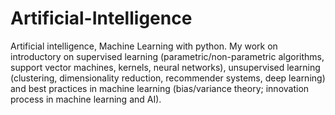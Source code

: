 # Artificial-Intelligence
Artificial intelligence, Machine Learning with python.
My work on introductory on supervised learning (parametric/non-parametric algorithms, support vector
machines, kernels, neural networks), unsupervised learning (clustering, dimensionality reduction, recommender
systems, deep learning) and best practices in machine learning (bias/variance theory; innovation process in machine learning and AI).

